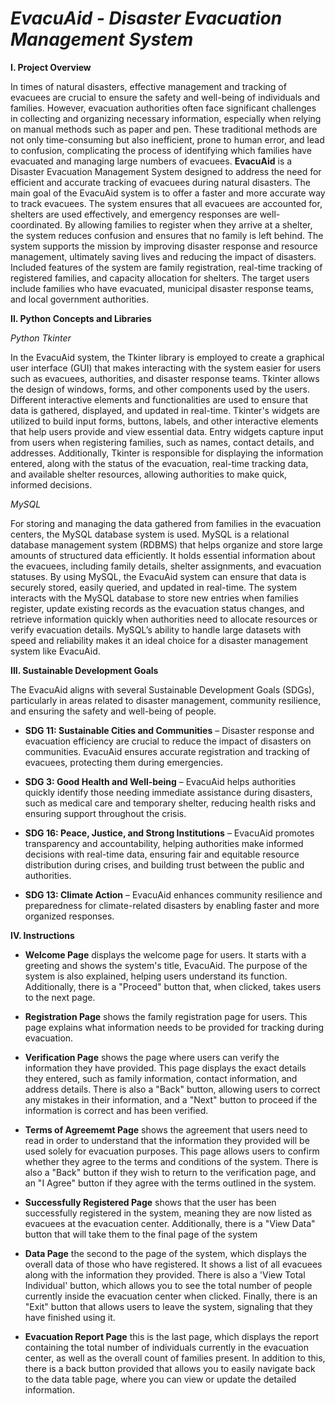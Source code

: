 
# *EvacuAid - Disaster Evacuation Management System*

**I. Project Overview**

In times of natural disasters, effective management and tracking of evacuees are crucial to ensure the safety and well-being of individuals and families. However, evacuation authorities often face significant challenges in collecting and organizing necessary information, especially when relying on manual methods such as paper and pen. These traditional methods are not only time-consuming but also inefficient, prone to human error, and lead to confusion, complicating the process of identifying which families have evacuated and managing large numbers of evacuees. **EvacuAid** is a Disaster Evacuation Management System designed to address the need for efficient and accurate tracking of evacuees during natural disasters. The main goal of the EvacuAid system is to offer a faster and more accurate way to track evacuees. The system ensures that all evacuees are accounted for, shelters are used effectively, and emergency responses are well-coordinated. By allowing families to register when they arrive at a shelter, the system reduces confusion and ensures that no family is left behind. The system supports the mission by improving disaster response and resource management, ultimately saving lives and reducing the impact of disasters. Included features of the system are family registration, real-time tracking of registered families, and capacity allocation for shelters. The target users include families who have evacuated, municipal disaster response teams, and local government authorities. 

**II. Python Concepts and Libraries**

*Python Tkinter*

In the EvacuAid system, the Tkinter library is employed to create a graphical user interface (GUI) that makes interacting with the system easier for users such as evacuees, authorities, and disaster response teams. Tkinter allows the design of windows, forms, and other components used by the users. Different interactive elements and functionalities are used to ensure that data is gathered, displayed, and updated in real-time. Tkinter's widgets are utilized to build input forms, buttons, labels, and other interactive elements that help users provide and view essential data. Entry widgets capture input from users when registering families, such as names, contact details, and addresses. Additionally, Tkinter is responsible for displaying the information entered, along with the status of the evacuation, real-time tracking data, and available shelter resources, allowing authorities to make quick, informed decisions. 

*MySQL*

For storing and managing the data gathered from families in the evacuation centers, the MySQL database system is used. MySQL is a relational database management system (RDBMS) that helps organize and store large amounts of structured data efficiently. It holds essential information about the evacuees, including family details, shelter assignments, and evacuation statuses. By using MySQL, the EvacuAid system can ensure that data is securely stored, easily queried, and updated in real-time. The system interacts with the MySQL database to store new entries when families register, update existing records as the evacuation status changes, and retrieve information quickly when authorities need to allocate resources or verify evacuation details. MySQL’s ability to handle large datasets with speed and reliability makes it an ideal choice for a disaster management system like EvacuAid. 

**III. Sustainable Development Goals**

The EvacuAid aligns with several Sustainable Development Goals (SDGs), particularly in areas related to disaster management, community resilience, and ensuring the safety and well-being of people. 

* **SDG 11: Sustainable Cities and Communities** – Disaster response and evacuation efficiency are crucial to reduce the impact of disasters on communities. EvacuAid ensures accurate registration and tracking of evacuees, protecting them during emergencies.  

* **SDG 3: Good Health and Well-being** – EvacuAid helps authorities quickly identify those needing immediate assistance during disasters, such as medical care and temporary shelter, reducing health risks and ensuring support throughout the crisis. 

* **SDG 16: Peace, Justice, and Strong Institutions** – EvacuAid promotes transparency and accountability, helping authorities make informed decisions with real-time data, ensuring fair and equitable resource distribution during crises, and building trust between the public and authorities. 

* **SDG 13: Climate Action** – EvacuAid enhances community resilience and preparedness for climate-related disasters by enabling faster and more organized responses.

**IV. Instructions**

* **Welcome Page** displays the welcome page for users. It starts with a greeting and shows the system's title, EvacuAid. The purpose of the system is also explained, helping users understand its function. Additionally, there is a "Proceed" button that, when clicked, takes users to the next page.

* **Registration Page** shows the family registration page for users. This page explains what information needs to be provided for tracking during evacuation. 

* **Verification Page** shows the page where users can verify the information they have provided. This page displays the exact details they entered, such as family information, contact information, and address details. There is also a "Back" button, allowing users to correct any mistakes in their information, and a "Next" button to proceed if the information is correct and has been verified.

* **Terms of Agreememt Page** shows the agreement that users need to read in order to understand that the information they provided will be used solely for evacuation purposes. This page allows users to confirm whether they agree to the terms and conditions of the system. There is also a "Back" button if they wish to return to the verification page, and an "I Agree" button if they agree with the terms outlined in the system.

* **Successfully Registered Page** shows that the user has been successfully registered in the system, meaning they are now listed as evacuees at the evacuation center. Additionally, there is a "View Data" button that will take them to the final page of the system

* **Data Page** the second to the page of the system, which displays the overall data of those who have registered. It shows a list of all evacuees along with the information they provided.  There is also a 'View Total Individual' button, which allows you to see the total number of people currently inside the evacuation center when clicked. Finally, there is an "Exit" button that allows users to leave the system, signaling that they have finished using it.

* **Evacuation Report Page** this is the last page, which displays the report containing the total number of individuals currently in the evacuation center, as well as the overall count of families present. In addition to this, there is a back button provided that allows you to easily navigate back to the data table page, where you can view or update the detailed information.

